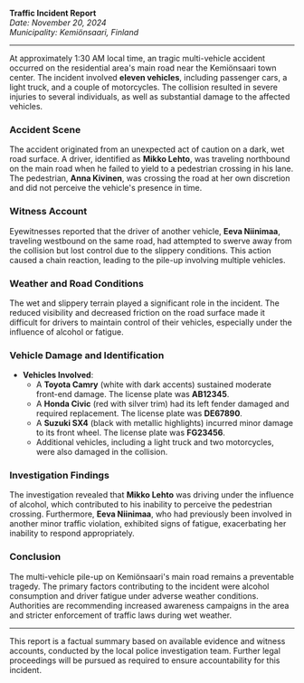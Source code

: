 

**Traffic Incident Report**  
*Date: November 20, 2024*  
*Municipality: Kemiönsaari, Finland*

---

At approximately 1:30 AM local time, an tragic multi-vehicle accident occurred on the residential area's main road near the Kemiönsaari town center. The incident involved **eleven vehicles**, including passenger cars, a light truck, and a couple of motorcycles. The collision resulted in severe injuries to several individuals, as well as substantial damage to the affected vehicles.

### **Accident Scene**  
The accident originated from an unexpected act of caution on a dark, wet road surface. A driver, identified as **Mikko Lehto**, was traveling northbound on the main road when he failed to yield to a pedestrian crossing in his lane. The pedestrian, **Anna Kivinen**, was crossing the road at her own discretion and did not perceive the vehicle's presence in time.

### **Witness Account**  
Eyewitnesses reported that the driver of another vehicle, **Eeva Niinimaa**, traveling westbound on the same road, had attempted to swerve away from the collision but lost control due to the slippery conditions. This action caused a chain reaction, leading to the pile-up involving multiple vehicles.

### **Weather and Road Conditions**  
The wet and slippery terrain played a significant role in the incident. The reduced visibility and decreased friction on the road surface made it difficult for drivers to maintain control of their vehicles, especially under the influence of alcohol or fatigue.

### **Vehicle Damage and Identification**  
- **Vehicles Involved**:  
  - A **Toyota Camry** (white with dark accents) sustained moderate front-end damage. The license plate was **AB12345**.  
  - A **Honda Civic** (red with silver trim) had its left fender damaged and required replacement. The license plate was **DE67890**.  
  - A **Suzuki SX4** (black with metallic highlights) incurred minor damage to its front wheel. The license plate was **FG23456**.  
  - Additional vehicles, including a light truck and two motorcycles, were also damaged in the collision.

### **Investigation Findings**  
The investigation revealed that **Mikko Lehto** was driving under the influence of alcohol, which contributed to his inability to perceive the pedestrian crossing. Furthermore, **Eeva Niinimaa**, who had previously been involved in another minor traffic violation, exhibited signs of fatigue, exacerbating her inability to respond appropriately.

### **Conclusion**  
The multi-vehicle pile-up on Kemiönsaari's main road remains a preventable tragedy. The primary factors contributing to the incident were alcohol consumption and driver fatigue under adverse weather conditions. Authorities are recommending increased awareness campaigns in the area and stricter enforcement of traffic laws during wet weather.

--- 

This report is a factual summary based on available evidence and witness accounts, conducted by the local police investigation team. Further legal proceedings will be pursued as required to ensure accountability for this incident.